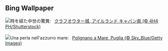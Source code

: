 ## Bing Wallpaper
![](https://www.bing.com/th?id=OHR.CavanCastle_JA-JP9264302240_UHD.jpg&w=1000)時を経た中世の驚異:&nbsp;&ensp;[クラフオウター城, アイルランド キャバン県 (© 4H4 PH/Shutterstock)](https://www.bing.com/th?id=OHR.CavanCastle_JA-JP9264302240_UHD.jpg)
<br><br/>
![](https://www.bing.com/th?id=OHR.PolignanoBari_IT-IT5469069953_UHD.jpg&w=1000)Una perla nell'azzurro mare:&nbsp;&ensp;[Polignano a Mare, Puglia (© Sky_Blue/Getty Images)](https://www.bing.com/th?id=OHR.PolignanoBari_IT-IT5469069953_UHD.jpg)
<br><br/>
